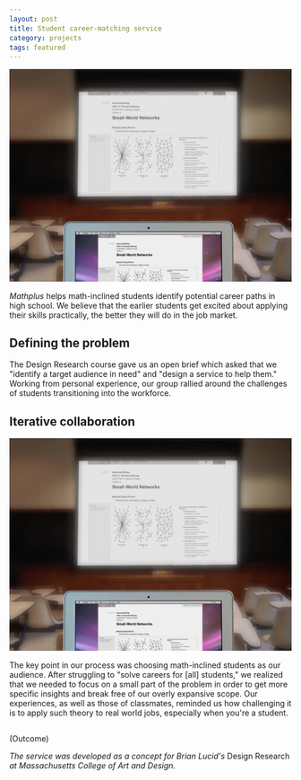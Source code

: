 ```yaml
---
layout: post
title: Student career-matching service 
category: projects
tags: featured
---
```


<p class="hero"><img src="/images/gather-environment.png"></p>

*Mathplus* helps math-inclined students identify potential career paths in high school. We believe that the earlier students get excited about applying their skills practically, the better they will do in the job market.

<!--more-->

## Defining the problem

The Design Research course gave us an open brief which asked that we "identify a target audience in need" and "design a service to help them." Working from personal experience, our group rallied around the challenges of students transitioning into the workforce.


## Iterative collaboration

<img src="/images/gather-environment.png">

The key point in our process was choosing math-inclined students as our audience. After struggling to "solve careers for [all] students," we realized that we needed to focus on a small part of the problem in order to get more specific insights and break free of our overly expansive scope. Our experiences, as well as those of classmates, reminded us how challenging it is to apply such theory to real world jobs, especially when you're a student.


## 
(Outcome)


*The service was developed as a concept for Brian Lucid's* Design Research *at Massachusetts College of Art and Design.*